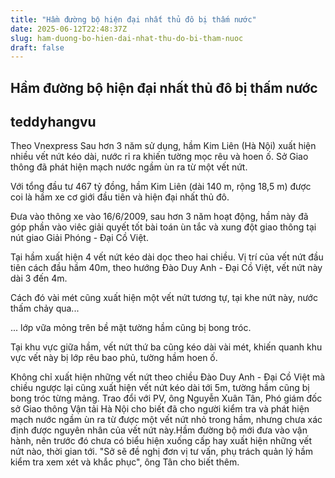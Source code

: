 ```yaml
---
title: "Hầm đường bộ hiện đại nhất thủ đô bị thấm nước"
date: 2025-06-12T22:48:37Z
slug: ham-duong-bo-hien-dai-nhat-thu-do-bi-tham-nuoc
draft: false
---
```


## Hầm đường bộ hiện đại nhất thủ đô bị thấm nước

## teddyhangvu

Theo Vnexpress
Sau hơn 3 năm sử dụng, hầm Kim Liên (Hà Nội) xuất hiện nhiều vết nứt kéo dài, nước rỉ ra khiến tường mọc rêu và hoen ố. Sở Giao thông đã phát hiện mạch nước ngầm ùn ra từ một vết nứt.

 

Với tổng đầu tư 467 tỷ đồng, hầm Kim Liên (dài 140 m, rộng 18,5 m) được coi là hầm xe cơ giới đầu tiên và hiện đại nhất thủ đô.

Đưa vào thông xe vào 16/6/2009, sau hơn 3 năm hoạt động, hầm này đã góp phần vào viêc giải quyết tốt bài toán ùn tắc và xung đột giao thông tại nút giao Giải Phóng - Đại Cồ Việt.

Tại hầm xuất hiện 4 vết nứt kéo dài dọc theo hai chiều. Vị trí của vết nứt đầu tiên cách đầu hầm 40m, theo hướng Đào Duy Anh - Đại Cồ Việt, vết nứt này dài 3 đến 4m.

Cách đó vài mét cũng xuất hiện một vết nứt tương tự, tại khe nứt này, nước thấm chảy qua...

... lớp vữa mỏng trên bề mặt tường hầm cũng bị bong tróc.

Tại khu vực giữa hầm, vết nứt thứ ba cũng kéo dài vài mét, khiến quanh khu vực vết này bị lớp rêu bao phủ, tường hầm hoen ố.

Không chỉ xuất hiện những vết nứt theo chiều Đào Duy Anh - Đại Cồ Việt mà chiều ngược lại cũng xuất hiện vết nứt kéo dài tới 5m, tường hầm cũng bị bong tróc từng mảng.
Trao đổi với PV, ông Nguyễn Xuân Tân, Phó giám đốc sở Giao thông Vận tải Hà Nội cho biết đã cho người kiểm tra và phát hiện mạch nước ngầm ùn ra từ được một vết nứt nhỏ trong hầm, nhưng chưa xác định được nguyên nhân của vết nứt này.Hầm đường bộ mới đưa vào vận hành, nên trước đó chưa có biểu hiện xuống cấp hay xuất hiện những vết nứt nào, thời gian tới.
"Sở sẽ đề nghị đơn vị tư vấn, phụ trách quản lý hầm kiểm tra xem xét và khắc phục", ông Tân cho biết thêm.